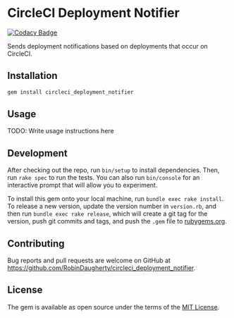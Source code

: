 # CircleCI Deployment Notifier

[![Codacy Badge](https://api.codacy.com/project/badge/Grade/0ad62b4c5bea4e43a6b217664fecf639)](https://www.codacy.com?utm_source=github.com&utm_medium=referral&utm_content=RobinDaugherty/circleci_deployment_notifier&utm_campaign=badger)

Sends deployment notifications based on deployments that occur on CircleCI.

## Installation

```sh
gem install circleci_deployment_notifier
```

## Usage

TODO: Write usage instructions here

## Development

After checking out the repo, run `bin/setup` to install dependencies. Then, run `rake spec` to run the tests. You can also run `bin/console` for an interactive prompt that will allow you to experiment.

To install this gem onto your local machine, run `bundle exec rake install`. To release a new version, update the version number in `version.rb`, and then run `bundle exec rake release`, which will create a git tag for the version, push git commits and tags, and push the `.gem` file to [rubygems.org](https://rubygems.org).

## Contributing

Bug reports and pull requests are welcome on GitHub at https://github.com/RobinDaugherty/circleci_deployment_notifier.

## License

The gem is available as open source under the terms of the [MIT License](http://opensource.org/licenses/MIT).
